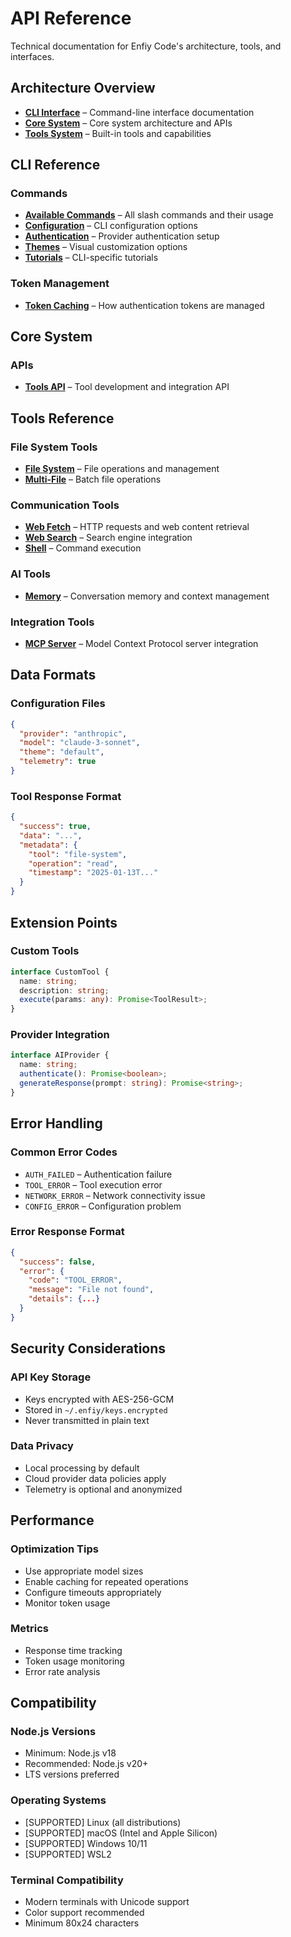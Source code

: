 # API Reference

Technical documentation for Enfiy Code's architecture, tools, and interfaces.

## Architecture Overview

- **[CLI Interface](./cli/README.md)** – Command-line interface documentation
- **[Core System](./core/README.md)** – Core system architecture and APIs
- **[Tools System](./tools/README.md)** – Built-in tools and capabilities

## CLI Reference

### Commands

- **[Available Commands](./cli/commands.md)** – All slash commands and their usage
- **[Configuration](./cli/configuration.md)** – CLI configuration options
- **[Authentication](./cli/authentication.md)** – Provider authentication setup
- **[Themes](./cli/themes.md)** – Visual customization options
- **[Tutorials](./cli/tutorials.md)** – CLI-specific tutorials

### Token Management

- **[Token Caching](./cli/token-caching.md)** – How authentication tokens are managed

## Core System

### APIs

- **[Tools API](./core/tools-api.md)** – Tool development and integration API

## Tools Reference

### File System Tools

- **[File System](./tools/file-system.md)** – File operations and management
- **[Multi-File](./tools/multi-file.md)** – Batch file operations

### Communication Tools

- **[Web Fetch](./tools/web-fetch.md)** – HTTP requests and web content retrieval
- **[Web Search](./tools/web-search.md)** – Search engine integration
- **[Shell](./tools/shell.md)** – Command execution

### AI Tools

- **[Memory](./tools/memory.md)** – Conversation memory and context management

### Integration Tools

- **[MCP Server](./tools/mcp-server.md)** – Model Context Protocol server integration

## Data Formats

### Configuration Files

```json
{
  "provider": "anthropic",
  "model": "claude-3-sonnet",
  "theme": "default",
  "telemetry": true
}
```

### Tool Response Format

```json
{
  "success": true,
  "data": "...",
  "metadata": {
    "tool": "file-system",
    "operation": "read",
    "timestamp": "2025-01-13T..."
  }
}
```

## Extension Points

### Custom Tools

```typescript
interface CustomTool {
  name: string;
  description: string;
  execute(params: any): Promise<ToolResult>;
}
```

### Provider Integration

```typescript
interface AIProvider {
  name: string;
  authenticate(): Promise<boolean>;
  generateResponse(prompt: string): Promise<string>;
}
```

## Error Handling

### Common Error Codes

- `AUTH_FAILED` – Authentication failure
- `TOOL_ERROR` – Tool execution error
- `NETWORK_ERROR` – Network connectivity issue
- `CONFIG_ERROR` – Configuration problem

### Error Response Format

```json
{
  "success": false,
  "error": {
    "code": "TOOL_ERROR",
    "message": "File not found",
    "details": {...}
  }
}
```

## Security Considerations

### API Key Storage

- Keys encrypted with AES-256-GCM
- Stored in `~/.enfiy/keys.encrypted`
- Never transmitted in plain text

### Data Privacy

- Local processing by default
- Cloud provider data policies apply
- Telemetry is optional and anonymized

## Performance

### Optimization Tips

- Use appropriate model sizes
- Enable caching for repeated operations
- Configure timeouts appropriately
- Monitor token usage

### Metrics

- Response time tracking
- Token usage monitoring
- Error rate analysis

## Compatibility

### Node.js Versions

- Minimum: Node.js v18
- Recommended: Node.js v20+
- LTS versions preferred

### Operating Systems

- [SUPPORTED] Linux (all distributions)
- [SUPPORTED] macOS (Intel and Apple Silicon)
- [SUPPORTED] Windows 10/11
- [SUPPORTED] WSL2

### Terminal Compatibility

- Modern terminals with Unicode support
- Color support recommended
- Minimum 80x24 characters
